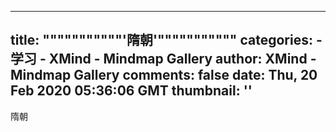 
---
title: """""""""""'隋朝'"""""""""""
categories: 
    - 学习
    - XMind - Mindmap Gallery
author: XMind - Mindmap Gallery
comments: false
date: Thu, 20 Feb 2020 05:36:06 GMT
thumbnail: ''
---

<div>   
隋朝  
</div>
            